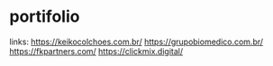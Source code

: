 # portifolio

links:
https://keikocolchoes.com.br/
https://grupobiomedico.com.br/
https://fkpartners.com/
https://clickmix.digital/
